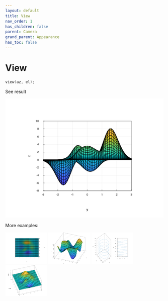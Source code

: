 ```yaml
---
layout: default
title: View
nav_order: 1
has_children: false
parent: Camera
grand_parent: Appearance
has_toc: false
---
```

# View

```cpp
view(az, el);
```


See result

[![example_view_1](view/view_1.png)](../https://github.com/alandefreitas/matplotplusplus/blob/master/examples/appearance/camera/view/view_1.cpp)

More examples:
    
[![example_view_2](view/view_2_thumb.png)](../https://github.com/alandefreitas/matplotplusplus/blob/master/examples/appearance/camera/view/view_2.cpp)  [![example_view_3](view/view_3_thumb.png)](../https://github.com/alandefreitas/matplotplusplus/blob/master/examples/appearance/camera/view/view_3.cpp)  [![example_view_4](view/view_4_thumb.png)](../https://github.com/alandefreitas/matplotplusplus/blob/master/examples/appearance/camera/view/view_4.cpp)  [![example_view_5](view/view_5_thumb.png)](../https://github.com/alandefreitas/matplotplusplus/blob/master/examples/appearance/camera/view/view_5.cpp)

  


